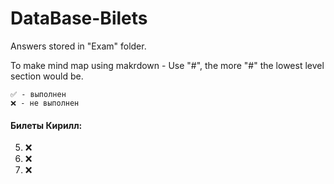 # DataBase-Bilets

Answers stored in "Exam" folder.

To make mind map using makrdown - Use "#", the more "#" the lowest level section would be.
```
✅ - выполнен
❌ - не выполнен
```
#### Билеты Кирилл:
5. ❌
6. ❌
7. ❌
